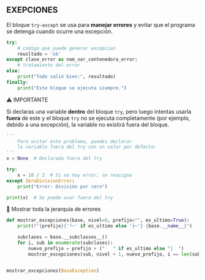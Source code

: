 ## EXEPCIONES

El bloque `try-except` se usa para **manejar errores** y evitar que el programa se detenga cuando ocurre una excepción.

```python
try:
    # codigo que puede generar excepcion
    reusltado = 'ok'
except clase_error as nom_var_contenedora_error:
    # tratamiento del error
else:
    print("Todo salió bien:", resultado)
finally:
    print("Este bloque se ejecuta siempre.")
```

:warning: IMPORTANTE

Si declaras una variable **dentro** del bloque `try`, pero luego intentas usarla **fuera** de este y el bloque `try` no se ejecuta completamente (por ejemplo, debido a una excepción), la variable no existirá fuera del bloque.

```python
'''
    Para evitar este problema, puedes declarar 
    la variable fuera del try con un valor por defecto:
'''
x = None  # Declarada fuera del try

try:
    x = 10 / 2  # Si no hay error, se reasigna
except ZeroDivisionError:
    print("Error: División por cero")

print(x)  # Se puede usar fuera del try
```

:pushpin: Mostrar toda la jerarquia de errores

```python
def mostrar_excepciones(base, nivel=0, prefijo="", es_ultimo=True):
    print(f"{prefijo}{'└─' if es_ultimo else '├─'} {base.__name__}")

    subclases = base.__subclasses__()
    for i, sub in enumerate(subclases):
        nuevo_prefijo = prefijo + ("   " if es_ultimo else "│  ")
        mostrar_excepciones(sub, nivel + 1, nuevo_prefijo, i == len(subclases) - 1)


mostrar_excepciones(BaseException)
```
